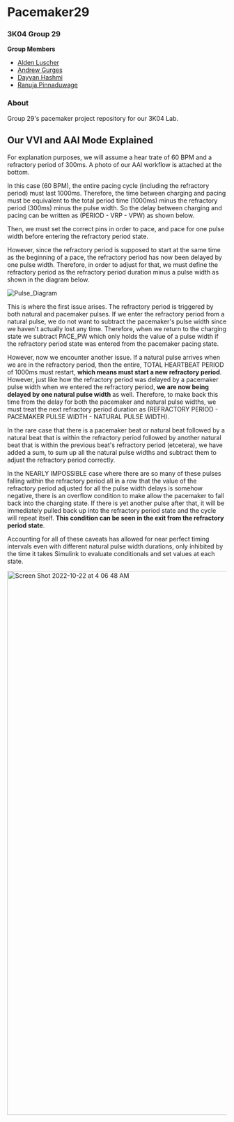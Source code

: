 # Pacemaker29

### 3K04 Group 29
**Group Members**
- [Alden Luscher](https://github.com/alusch7)
- [Andrew Gurges](https://github.com/gurgea1)
- [Dayyan Hashmi](https://github.com/hashmid)
- [Ranuja Pinnaduwage](https://github.com/pinnaduk)

### About
Group 29's pacemaker project repository for our 3K04 Lab.

## Our VVI and AAI Mode Explained
For explanation purposes, we will assume a hear trate of 60 BPM and a refractory period of 300ms. A photo of our AAI workflow is attached at the bottom.

In this case (60 BPM), the entire pacing cycle (including the refractory period) must last 1000ms. Therefore, the time between charging and pacing must be equivalent to the total period time (1000ms) minus the refractory period (300ms) minus the pulse width. So the delay between charging and pacing can be written as (PERIOD - VRP - VPW) as shown below.

Then, we must set the correct pins in order to pace, and pace for one pulse width before entering the refractory period state.

However, since the refractory period is supposed to start at the same time as the beginning of a pace, the refractory period has now been delayed by one pulse width. Therefore, in order to adjust for that, we must define the refractory period as the refractory period duration minus a pulse width as shown in the diagram below.

![Pulse_Diagram](https://user-images.githubusercontent.com/76706672/197328356-484f168b-3d33-44af-b930-602e8a8d6e4d.png)

This is where the first issue arises. The refractory period is triggered by both natural and pacemaker pulses. If we enter the refractory period from a natural pulse, we do not want to subtract the pacemaker's pulse width since we haven't actually lost any time. Therefore, when we return to the charging state we subtract PACE_PW which only holds the value of a pulse width if the refractory period state was entered from the pacemaker pacing state.

However, now we encounter another issue. If a natural pulse arrives when we are in the refractory period, then the entire, TOTAL HEARTBEAT PERIOD of 1000ms must restart, **which means must start a new refractory period**. However, just like how the refractory period was delayed by a pacemaker pulse width when we entered the refractory period, **we are now being delayed by one natural pulse width** as well. Therefore, to make back this time from the delay for both the pacemaker and natural pulse widths, we must treat the next refractory period duration as (REFRACTORY PERIOD - PACEMAKER PULSE WIDTH - NATURAL PULSE WIDTH). 

In the rare case that there is a pacemaker beat or natural beat followed by a natural beat that is within the refractory period followed by another natural beat that is within the previous beat's refractory period (etcetera), we have added a sum, to sum up all the natural pulse widths and subtract them to adjust the refractory period correctly.

In the NEARLY IMPOSSIBLE case where there are so many of these pulses falling within the refractory period all in a row that the value of the refractory period adjusted for all the pulse width delays is somehow negative, there is an overflow condition to make allow the pacemaker to fall back into the charging state. If there is yet another pulse after that, it will be immediately pulled back up into the refractory period state and the cycle will repeat itself. **This condition can be seen in the exit from the refractory period state**.

Accounting for all of these caveats has allowed for near perfect timing intervals even with different natural pulse width durations, only inhibited by the time it takes Simulink to evaluate conditionals and set values at each state.

<img width="1246" alt="Screen Shot 2022-10-22 at 4 06 48 AM" src="https://user-images.githubusercontent.com/76706672/197328365-68e82515-808a-4c18-8b09-c5a0ea80399b.png">
